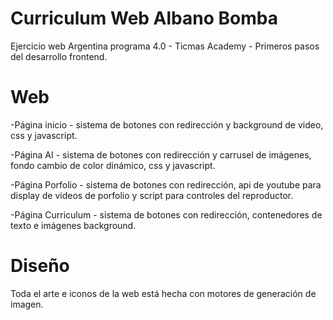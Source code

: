 # Curriculum Web Albano Bomba

Ejercicio web Argentina programa 4.0 - Ticmas Academy - Primeros pasos del desarrollo frontend.

# Web

-Página inicio - sistema de botones con redirección y background de video, css y javascript.

-Página AI - sistema de botones con redirección y carrusel de imágenes, fondo cambio de color dinámico, css y javascript.

-Página Porfolio - sistema de botones con redirección, api de youtube para display de videos de porfolio y script para controles del reproductor.

-Página Curriculum - sistema de botones con redirección, contenedores de texto e imágenes background.

# Diseño

Toda el arte e iconos de la web está hecha con motores de generación de imagen.
